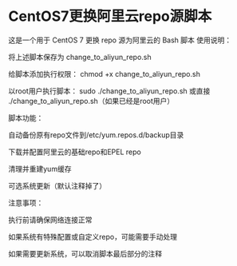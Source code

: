 # CentOS7更换阿里云repo源脚本
这是一个用于 CentOS 7 更换 repo 源为阿里云的 Bash 脚本
使用说明：

将上述脚本保存为 change_to_aliyun_repo.sh

给脚本添加执行权限：
chmod +x change_to_aliyun_repo.sh

以root用户执行脚本：
sudo ./change_to_aliyun_repo.sh 
或直接 
./change_to_aliyun_repo.sh（如果已经是root用户）


脚本功能：

自动备份原有repo文件到/etc/yum.repos.d/backup目录

下载并配置阿里云的基础repo和EPEL repo

清理并重建yum缓存

可选系统更新（默认注释掉了）

注意事项：

执行前请确保网络连接正常

如果系统有特殊配置或自定义repo，可能需要手动处理

如果需要更新系统，可以取消脚本最后部分的注释
